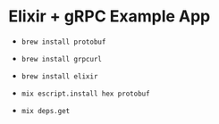 # Elixir + gRPC Example App

- `brew install protobuf`
- `brew install grpcurl`
- `brew install elixir`
- `mix escript.install hex protobuf`

- `mix deps.get`

